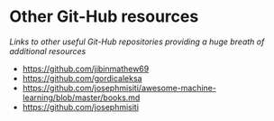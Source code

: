 # Other Git-Hub resources
*Links to other useful Git-Hub repositories providing a huge breath of additional resources*
- https://github.com/jibinmathew69
- https://github.com/gordicaleksa
- https://github.com/josephmisiti/awesome-machine-learning/blob/master/books.md
- https://github.com/josephmisiti
